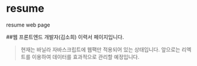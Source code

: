 # resume
resume web page

##웹 프론트엔드 개발자(김소희) 이력서 페이지입니다.

> 현재는 바닐라 자바스크립트에 웹팩만 적용되어 있는 상태입니다.
> 앞으로는 리엑트를 이용하여 데이터를 효과적으로 관리할 예정입니다.

